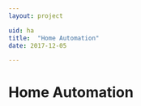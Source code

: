 ```yaml
---
layout: project

uid: ha
title:  "Home Automation"
date: 2017-12-05

---
```

<h1>Home Automation</h1>
